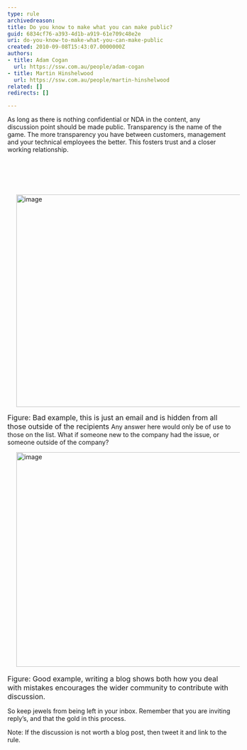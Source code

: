 ```yaml
---
type: rule
archivedreason: 
title: Do you know to make what you can make public?
guid: 6834cf76-a393-4d1b-a919-61e709c48e2e
uri: do-you-know-to-make-what-you-can-make-public
created: 2010-09-08T15:43:07.0000000Z
authors:
- title: Adam Cogan
  url: https://ssw.com.au/people/adam-cogan
- title: Martin Hinshelwood
  url: https://ssw.com.au/people/martin-hinshelwood
related: []
redirects: []

---
```



As long as there is nothing confidential or NDA in the content, any discussion point should be made public. Transparency is the name of the game. The more transparency you have between customers, management and your technical employees the better. This fosters trust and a closer working relationship.

<br><excerpt class='endintro'></excerpt><br>

  <p>&#160; </p>
<p><img title="image" style="background-image&#58;none;border-bottom-width&#58;0px;border-bottom-style&#58;initial;border-bottom-color&#58;initial;border-left-width&#58;0px;border-left-style&#58;initial;border-left-color&#58;initial;margin-top&#58;0px;margin-right&#58;20px;margin-bottom&#58;0px;margin-left&#58;20px;padding-left&#58;0px;width&#58;800px;padding-right&#58;0px;display&#58;inline;height&#58;479px;border-top-width&#58;0px;border-top-style&#58;initial;border-top-color&#58;initial;border-right-width&#58;0px;border-right-style&#58;initial;border-right-color&#58;initial;padding-top&#58;0px;" alt="image" src="/PublishingImages/RulesBloggingPublicBad.jpg" border="0" /></p>
<p><font class="ms-rteCustom-FigureGood" size="+0">Figure&#58; Bad example, this is just an email and is hidden from all those outside of the recipients </font>Any answer here would only be of use to those on the list. What if someone new to the company had the issue, or someone outside of the company? </p>
<p><img title="image" style="background-image&#58;none;border-bottom-width&#58;0px;border-bottom-style&#58;initial;border-bottom-color&#58;initial;border-left-width&#58;0px;border-left-style&#58;initial;border-left-color&#58;initial;margin-top&#58;0px;margin-right&#58;20px;margin-bottom&#58;0px;margin-left&#58;20px;padding-left&#58;0px;width&#58;743px;padding-right&#58;0px;display&#58;inline;height&#58;484px;border-top-width&#58;0px;border-top-style&#58;initial;border-top-color&#58;initial;border-right-width&#58;0px;border-right-style&#58;initial;border-right-color&#58;initial;padding-top&#58;0px;" alt="image" src="/PublishingImages/RulesBloggingPublicGood.jpg" border="0" />&#160;<br>
<font class="ms-rteCustom-FigureGood" size="+0">Figure&#58; Good example, writing a blog shows both how you deal with mistakes encourages the wider community to contribute with discussion. </font></p>
<p>
<p>So keep jewels from being left in your inbox. Remember that you are inviting reply’s, and that the gold in this process.</p>
<p>Note&#58; If the discussion is not worth a blog post, then tweet it and link to the rule.</p>
</p>



